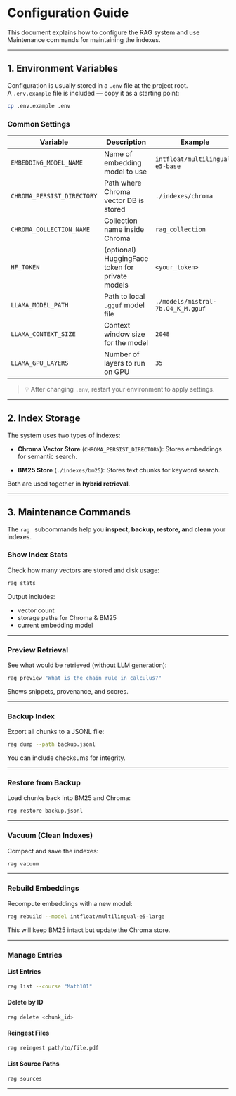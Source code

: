 # Configuration Guide

This document explains how to configure the RAG system and use Maintenance commands
for maintaining the indexes.

---

## 1. Environment Variables

Configuration is usually stored in a `.env` file at the project root.  
A `.env.example` file is included — copy it as a starting point:

```bash
cp .env.example .env
````

### Common Settings

| Variable                   | Description                                     | Example                           |
| -------------------------- | ----------------------------------------------- | --------------------------------- |
| `EMBEDDING_MODEL_NAME`     | Name of embedding model to use                  | `intfloat/multilingual-e5-base`   |
| `CHROMA_PERSIST_DIRECTORY` | Path where Chroma vector DB is stored           | `./indexes/chroma`                |
| `CHROMA_COLLECTION_NAME`   | Collection name inside Chroma                   | `rag_collection`                  |
| `HF_TOKEN`                 | (optional) HuggingFace token for private models | `<your_token>`                    |
| `LLAMA_MODEL_PATH`         | Path to local `.gguf` model file                | `./models/mistral-7b.Q4_K_M.gguf` |
| `LLAMA_CONTEXT_SIZE`       | Context window size for the model               | `2048`                            |
| `LLAMA_GPU_LAYERS`         | Number of layers to run on GPU                  | `35`                              |

> 💡 After changing `.env`, restart your environment to apply settings.

---

## 2. Index Storage

The system uses two types of indexes:

* **Chroma Vector Store** (`CHROMA_PERSIST_DIRECTORY`):
  Stores embeddings for semantic search.

* **BM25 Store** (`./indexes/bm25`):
  Stores text chunks for keyword search.

Both are used together in **hybrid retrieval**.

---

## 3. Maintenance Commands

The `rag ` subcommands help you **inspect, backup, restore, and clean** your indexes.

### Show Index Stats

Check how many vectors are stored and disk usage:

```bash
rag stats
```

Output includes:

* vector count
* storage paths for Chroma & BM25
* current embedding model

---

### Preview Retrieval

See what would be retrieved (without LLM generation):

```bash
rag preview "What is the chain rule in calculus?"
```

Shows snippets, provenance, and scores.

---

### Backup Index

Export all chunks to a JSONL file:

```bash
rag dump --path backup.jsonl
```

You can include checksums for integrity.

---

### Restore from Backup

Load chunks back into BM25 and Chroma:

```bash
rag restore backup.jsonl
```

---

### Vacuum (Clean Indexes)

Compact and save the indexes:

```bash
rag vacuum
```

---

### Rebuild Embeddings

Recompute embeddings with a new model:

```bash
rag rebuild --model intfloat/multilingual-e5-large
```

This will keep BM25 intact but update the Chroma store.

---

### Manage Entries

#### List Entries

```bash
rag list --course "Math101"
```

#### Delete by ID

```bash
rag delete <chunk_id>
```

#### Reingest Files

```bash
rag reingest path/to/file.pdf
```

#### List Source Paths

```bash
rag sources
```

---
